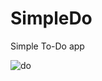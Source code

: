 # SimpleDo

Simple To-Do app

![do](https://user-images.githubusercontent.com/94337419/185796966-639dae92-6e00-44a4-9071-6baee74e5fe2.png)
